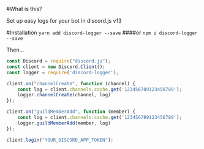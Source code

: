 #What is this?

Set up easy logs for your bot in discord.js v13

#Installation
`yarn add discord-logger --save`
####or
`npm i discord-logger --save`

Then...
```js
const Discord = require("discord.js");
const client = new Discord.Client();
const logger = require('discord-logger');

client.on("channelCreate", function (channel) {
    const log = client.channels.cache.get('123456789123456789');
    logger.channelCreate(channel, log)
});

client.on("guildMemberAdd", function (member) {
    const log = client.channels.cache.get('123456789123456789');
    logger.guildMemberAdd(member, log)
});

client.login("YOUR_DISCORD_APP_TOKEN");
```